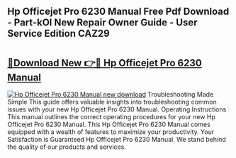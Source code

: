 ## Hp Officejet Pro 6230 Manual Free Pdf Download - Part-kOl New Repair Owner Guide - User Service Edition CAZ29

# <h2><a href="http://bc16773.oget.top/?id=Hp+Officejet+Pro+6230+Manual">🔗Download New 👉🔴 Hp Officejet Pro 6230 Manual</a></h2>

[![Hp Officejet Pro 6230 Manual new download](https://i.imgur.com/5g1atiW.png)](http://bc16773.oget.top/?id=Hp+Officejet+Pro+6230+Manual)
Troubleshooting Made Simple This guide offers valuable insights into troubleshooting common issues with your new Hp Officejet Pro 6230 Manual. Operating Instructions This manual outlines the correct operating procedures for your new Hp Officejet Pro 6230 Manual. This Hp Officejet Pro 6230 Manual comes equipped with a wealth of features to maximize your productivity. Your Satisfaction is Guaranteed Hp Officejet Pro 6230 Manual. We stand behind the quality of our products and services.
